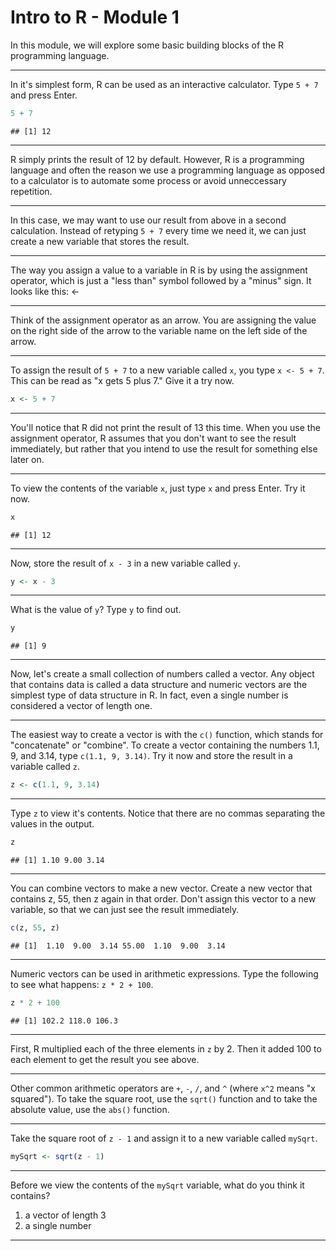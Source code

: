 Intro to R - Module 1
========================================================

In this module, we will explore some basic building blocks of the R programming language.

---

In it's simplest form, R can be used as an interactive calculator. Type `5 + 7` and press Enter.


```r
5 + 7
```

```
## [1] 12
```


--- 

R simply prints the result of 12 by default. However, R is a programming language and often the reason we use a programming language as opposed to a calculator is to automate some process or avoid unneccessary repetition.

---

In this case, we may want to use our result from above in a second calculation. Instead of retyping `5 + 7` every time we need it, we can just create a new variable that stores the result.

---

The way you assign a value to a variable in R is by using the assignment operator, which is just a "less than" symbol followed by a "minus" sign. It looks like this: <-

---

Think of the assignment operator as an arrow. You are assigning the value on the right side of the arrow to the variable name on the left side of the arrow.

---

To assign the result of `5 + 7` to a new variable called `x`, you type `x <- 5 + 7`. This can be read as "x gets 5 plus 7." Give it a try now.


```r
x <- 5 + 7
```


---

You'll notice that R did not print the result of 13 this time. When you use the assignment operator, R assumes that you don't want to see the result immediately, but rather that you intend to use the result for something else later on.

---

To view the contents of the variable `x`, just type `x` and press Enter. Try it now.


```r
x
```

```
## [1] 12
```

---

Now, store the result of `x - 3` in a new variable called `y`.


```r
y <- x - 3
```


---

What is the value of `y`? Type `y` to find out.


```r
y
```

```
## [1] 9
```


---

Now, let's create a small collection of numbers called a vector. Any object that contains data is called a data structure and numeric vectors are the simplest type of data structure in R. In fact, even a single number is considered a vector of length one.

---

The easiest way to create a vector is with the `c()` function, which stands for "concatenate" or "combine". To create a vector containing the numbers 1.1, 9, and 3.14, type `c(1.1, 9, 3.14)`. Try it now and store the result in a variable called `z`.


```r
z <- c(1.1, 9, 3.14)
```


---

Type `z` to view it's contents. Notice that there are no commas separating the values in the output.


```r
z
```

```
## [1] 1.10 9.00 3.14
```


---

You can combine vectors to make a new vector. Create a new vector that contains z, 55, then z again in that order. Don't assign this vector to a new variable, so that we can just see the result immediately.


```r
c(z, 55, z)
```

```
## [1]  1.10  9.00  3.14 55.00  1.10  9.00  3.14
```


---

Numeric vectors can be used in arithmetic expressions. Type the following to see what happens: `z * 2 + 100`.


```r
z * 2 + 100
```

```
## [1] 102.2 118.0 106.3
```


---

First, R multiplied each of the three elements in `z` by 2. Then it added 100 to each element to get the result you see above.

---

Other common arithmetic operators are `+`, `-`, `/`, and `^` (where `x^2` means "x squared"). To take the square root, use the `sqrt()` function and to take the absolute value, use the `abs()` function.

---

Take the square root of `z - 1` and assign it to a new variable called `mySqrt`.


```r
mySqrt <- sqrt(z - 1)
```


---

Before we view the contents of the `mySqrt` variable, what do you think it contains?

1. a vector of length 3
2. a single number

---

